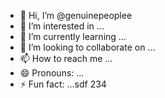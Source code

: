 - 👋 Hi, I’m @genuinepeoplee
- 👀 I’m interested in ...
- 🌱 I’m currently learning ...
- 💞️ I’m looking to collaborate on ...
- 📫 How to reach me ...
- 😄 Pronouns: ...
- ⚡ Fun fact: ...sdf
234
<!---dfg
555
genuinepeoplee/genuinepeoplee is a ✨ special ✨ repository because its `README.md` (this file) appears on your GitHub profile.
You can click the Preview link to take a look at your changes.
--->
